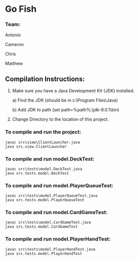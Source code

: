 # Go Fish

### Team: 
Antonio

Cameron

Chris

Matthew

## Compilation Instructions:
1. Make sure you have a Java Development Kit (JDK) installed.

	a) Find the JDK (should be in c:\Program Files\Java)
	
	b) Add JDK to path (set path=%path%;<path-to-jdk>\jdk-9.0.1\bin)
	
2. Change Directory to the location of this project.

### To compile and run the project: 
```
javac src\view\ClientLauncher.java
java src.view.ClientLauncher
```
 
### To compile and run model.DeckTest:
```
javac src\tests\model.DeckTest.java
java src.tests.model.DeckTest
```
 
### To compile and run model.PlayerQueueTest:
```
javac src\tests\model.PlayerQueueTest.java
java src.tests.model.PlayerQueueTest
```
 
### To compile and run model.CardGameTest:
```
javac src\tests\model.CardGameTest.java
java src.tests.model.CardGameTest
```
 
### To compile and run model.PlayerHandTest:
```
javac src\tests\model.PlayerHandTest.java
java src.tests.model.PlayerHandTest
```
